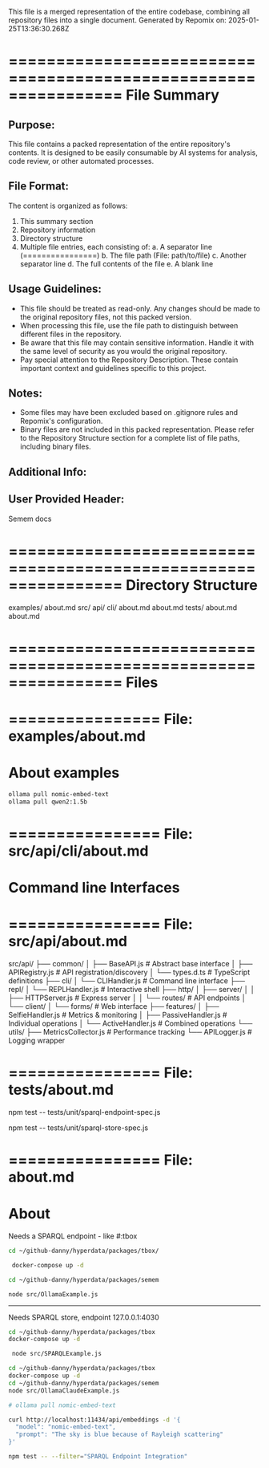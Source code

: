 This file is a merged representation of the entire codebase, combining all repository files into a single document.
Generated by Repomix on: 2025-01-25T13:36:30.268Z

================================================================
File Summary
================================================================

Purpose:
--------
This file contains a packed representation of the entire repository's contents.
It is designed to be easily consumable by AI systems for analysis, code review,
or other automated processes.

File Format:
------------
The content is organized as follows:
1. This summary section
2. Repository information
3. Directory structure
4. Multiple file entries, each consisting of:
  a. A separator line (================)
  b. The file path (File: path/to/file)
  c. Another separator line
  d. The full contents of the file
  e. A blank line

Usage Guidelines:
-----------------
- This file should be treated as read-only. Any changes should be made to the
  original repository files, not this packed version.
- When processing this file, use the file path to distinguish
  between different files in the repository.
- Be aware that this file may contain sensitive information. Handle it with
  the same level of security as you would the original repository.
- Pay special attention to the Repository Description. These contain important context and guidelines specific to this project.

Notes:
------
- Some files may have been excluded based on .gitignore rules and Repomix's
  configuration.
- Binary files are not included in this packed representation. Please refer to
  the Repository Structure section for a complete list of file paths, including
  binary files.

Additional Info:
----------------
User Provided Header:
-----------------------
Semem docs

================================================================
Directory Structure
================================================================
examples/
  about.md
src/
  api/
    cli/
      about.md
    about.md
tests/
  about.md
about.md

================================================================
Files
================================================================

================
File: examples/about.md
================
# About examples

```sh
ollama pull nomic-embed-text
ollama pull qwen2:1.5b
```

================
File: src/api/cli/about.md
================
# Command line Interfaces

================
File: src/api/about.md
================
src/api/
├── common/
│ ├── BaseAPI.js # Abstract base interface
│ ├── APIRegistry.js # API registration/discovery
│ └── types.d.ts # TypeScript definitions
├── cli/
│ └── CLIHandler.js # Command line interface
├── repl/
│ └── REPLHandler.js # Interactive shell
├── http/
│ ├── server/
│ │ ├── HTTPServer.js # Express server
│ │ └── routes/ # API endpoints
│ └── client/
│ └── forms/ # Web interface
├── features/
│ ├── SelfieHandler.js # Metrics & monitoring
│ ├── PassiveHandler.js # Individual operations
│ └── ActiveHandler.js # Combined operations
└── utils/
├── MetricsCollector.js # Performance tracking
└── APILogger.js # Logging wrapper

================
File: tests/about.md
================
npm test -- tests/unit/sparql-endpoint-spec.js

npm test -- tests/unit/sparql-store-spec.js

================
File: about.md
================
# About

Needs a SPARQL endpoint - like #:tbox

```sh
cd ~/github-danny/hyperdata/packages/tbox/

 docker-compose up -d
```

```sh
cd ~/github-danny/hyperdata/packages/semem

node src/OllamaExample.js

```

---

Needs SPARQL store, endpoint 127.0.0.1:4030

```sh
cd ~/github-danny/hyperdata/packages/tbox
docker-compose up -d

 node src/SPARQLExample.js

```

```sh
cd ~/github-danny/hyperdata/packages/tbox
docker-compose up -d
cd ~/github-danny/hyperdata/packages/semem
node src/OllamaClaudeExample.js

```

```sh
# ollama pull nomic-embed-text

curl http://localhost:11434/api/embeddings -d '{
  "model": "nomic-embed-text",
  "prompt": "The sky is blue because of Rayleigh scattering"
}'
```

```sh
npm test -- --filter="SPARQL Endpoint Integration"
```
